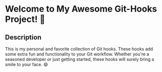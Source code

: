 # Welcome to My Awesome Git-Hooks Project! 🎉

## Description
This is my personal and favorite collection of Git hooks. These hooks add some extra fun and functionality to your Git workflow. Whether you're a seasoned developer or just getting started, these hooks will surely bring a smile to your face. 😄

